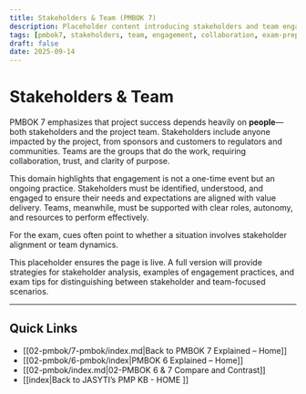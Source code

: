 ```yaml
---
title: Stakeholders & Team (PMBOK 7)
description: Placeholder content introducing stakeholders and team engagement in PMBOK 7
tags: [pmbok7, stakeholders, team, engagement, collaboration, exam-prep]
draft: false
date: 2025-09-14
---
```

# Stakeholders & Team

PMBOK 7 emphasizes that project success depends heavily on **people**—both stakeholders and the project team. Stakeholders include anyone impacted by the project, from sponsors and customers to regulators and communities. Teams are the groups that do the work, requiring collaboration, trust, and clarity of purpose.  

This domain highlights that engagement is not a one-time event but an ongoing practice. Stakeholders must be identified, understood, and engaged to ensure their needs and expectations are aligned with value delivery. Teams, meanwhile, must be supported with clear roles, autonomy, and resources to perform effectively.  

For the exam, cues often point to whether a situation involves stakeholder alignment or team dynamics.  

This placeholder ensures the page is live. A full version will provide strategies for stakeholder analysis, examples of engagement practices, and exam tips for distinguishing between stakeholder and team-focused scenarios.

---
## Quick Links
- [[02-pmbok/7-pmbok/index.md|Back to PMBOK 7 Explained – Home]]
- [[02-pmbok/6-pmbok/index|PMBOK 6 Explained – Home]]
- [[02-pmbok/index.md|02-PMBOK 6 & 7 Compare and Contrast]]
- [[index|Back to JASYTI’s PMP KB - HOME ]]
